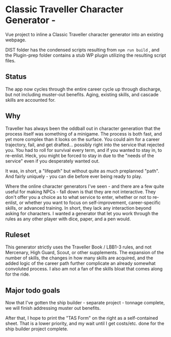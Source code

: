 # Classic Traveller Character Generator - 

Vue project to inline a Classic Traveller character generator into an existing webpage.

DIST folder has the condensed scripts resulting from `npm run build` , and the Plugin-prep folder contains a stub WP plugin utilizing the resulting script files.



## Status

The app now cycles through the entire career cycle up through discharge, but not including muster-out benefits. Aging, existing skills, and cascade skills are accounted for. 

## Why

Traveller has always been the oddball out in character generation that the process itself was something of a minigame. The process is both fast, and yet more complex than it looks on the surface. You could aim for a career trajectory, fail, and get drafted... possibly right into the service that rejected you. You had to roll for survival every term, and if you wanted to stay in, to re-enlist. Heck, you might be forced to stay in due to the "needs of the service" even if you desperately wanted out. 

It was, in short, a "lifepath" but without quite as much preplanned "path". And fairly uniquely - you can die before ever being ready to play.

Where the online character generators I've seen - and there are a few quite useful for making NPCs - fall down is that they are not interactive. They don't offer you a choice as to what service to enter, whether or not to re-enlist, or whether you want to focus on self-improvement, career-specific skills, or advanced training. In short, they lack any interaction beyond asking for characters. I wanted a generator that let you work through the rules as any other player with dice, paper, and a pen would. 

## Ruleset

This generator strictly uses the Traveller Book / LBB1-3 rules, and not Mercenary, High Guard, Scout, or other supplements. The expansion of the number of skills, the changes in how many skills are acquired, and the added logic of the career path further complicate an already somewhat convoluted process. I also am not a fan of the skills bloat that comes along for the ride. 

## Major todo goals

Now that I've gotten the ship builder - separate project - tonnage complete, we will finish addressing muster out benefits. 

After that, I hope to print the "TAS Form" on the right as a self-contained sheet. That is a lower priority, and my wait until I get costs/etc. done for the ship builder project complete. 